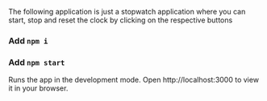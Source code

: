The following application is just a stopwatch application where you can start, stop and reset the clock by clicking on the respective buttons
### Add `npm i`

### Add `npm start`

Runs the app in the development mode.
Open http://localhost:3000 to view it in your browser.
